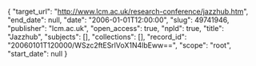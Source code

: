 {
  "target_url": "http://www.lcm.ac.uk/research-conference/jazzhub.htm", 
  "end_date": null, 
  "date": "2006-01-01T12:00:00", 
  "slug": 49741946, 
  "publisher": "lcm.ac.uk", 
  "open_access": true, 
  "npld": true, 
  "title": "Jazzhub", 
  "subjects": [], 
  "collections": [], 
  "record_id": "20060101T120000/WSzc2ftESrlVoX1N4lbEww==", 
  "scope": "root", 
  "start_date": null
}

